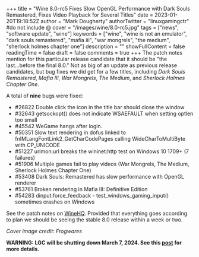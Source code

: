 +++
title = "Wine 8.0-rc5 Fixes Slow OpenGL Performance with Dark Souls Remastered, Fixes Video Playback for Several Titles"
date = 2023-01-20T19:18:52Z
author = "Mark Dougherty"
authorTwitter = "linuxgamingctr" #do not include @
cover = "/images/wine/8.0-rc5.jpg"
tags = ["news", "software update", "wine"]
keywords = ["wine", "wine is not an emulator", "dark souls remastered", "mafia iii", "war mongrels", "the medium", "sherlock holmes chapter one"]
description = ""
showFullContent = false
readingTime = false
draft = false
comments = true
+++
The patch notes mention for this particular release candidate that it should be "the last...before the final 8.0." Not as big of an update as previous release candidates, but bug fixes we did get for a few titles, including *Dark Souls Remastered*, *Mafia III*, *War Mongrels*, *The Medium*, and *Sherlock Holmes Chapter One*.

A total of **nine** bugs were fixed:
- #26822  Double click the icon in the title bar should close the window
- #32643  getsockopt() does not indicate WSAEFAULT when setting optlen too small
- #45542  WeGame hangs after login.
- #50351  Slow text rendering in dofus linked to fnIMLangFontLink2_GetCharCodePages calling WideCharToMultiByte with CP_UNICODE
- #51227  urlmon:url breaks the wininet:http test on Windows 10 1709+ (7 failures)
- #51906  Multiple games fail to play videos (War Mongrels, The Medium, Sherlock Holmes Chapter One)
- #53408  Dark Souls: Remastered has slow performance with OpenGL renderer
- #53761  Broken rendering in Mafia III: Definitive Edition
- #54283  dinput:force_feedback - test_windows_gaming_input() sometimes crashes on Windows

See the patch notes on [WineHQ](https://www.winehq.org//announce/8.0-rc5). Provided that everything goes according to plan we should be seeing the stable 8.0 release within a week or two.

*Cover image credit: Frogwares*

**WARNING: LGC will be shutting down March 7, 2024. See this [post](https://linuxgamingcentral.com/posts/the-end-of-lgc/) for more details.**
